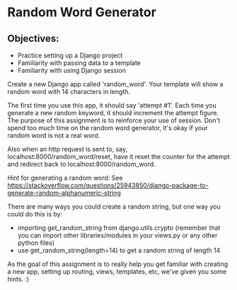 # Random Word Generator

## Objectives:
* Practice setting up a Django project
* Familiarity with passing data to a template
* Familiarity with using Django session

Create a new Django app called 'random_word'. Your template will show a random word with 14 characters in length.

The first time you use this app, it should say 'attempt #1'. Each time you generate a new random keyword, it should increment the attempt figure. The purpose of this assignment is to reinforce your use of session. Don't spend too much time on the random word generator, it's okay if your random word is not a real word.

Also when an http request is sent to, say, localhost:8000/random_word/reset, have it reset the counter for the attempt and redirect back to localhost:8000/random_word.

Hint for generating a random word: See https://stackoverflow.com/questions/25943850/django-package-to-generate-random-alphanumeric-string

There are many ways you could create a random string, but one way you could do this is by:
* importing get_random_string from django.utils.crypto (remember that you can import other libraries/modules in your views.py or any other python files)
* use get_random_string(length=14) to get a random string of length 14

As the goal of this assignment is to really help you get familiar with creating a new app, setting up routing, views, templates, etc, we've given you some hints. :)
